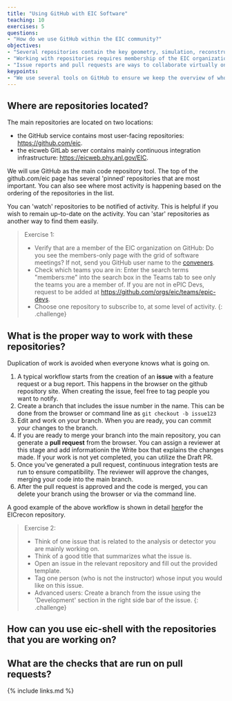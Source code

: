 ```yaml
---
title: "Using GitHub with EIC Software"
teaching: 10
exercises: 5
questions:
- "How do we use GitHub within the EIC community?"
objectives:
- "Several repositories contain the key geometry, simulation, reconstruction, and analysis software."
- "Working with repositories requires membership of the EIC organization on GitHub."
- "Issue reports and pull requests are ways to collaborate virtually on collaboration software tools."
keypoints:
- "We use several tools on GitHub to ensure we keep the overview of who does what work."
---
```

## Where are repositories located?
The main repositories are located on two locations:
- the GitHub service contains most user-facing repositories: https://github.com/eic.
- the eicweb GitLab server contains mainly continuous integration infrastructure: https://eicweb.phy.anl.gov/EIC.

We will use GitHub as the main code repository tool. The top of the github.com/eic page has several 'pinned' repositories that are most important. You can also see where most activity is happening based on the ordering of the repositories in the list.

You can 'watch' repositories to be notified of activity. This is helpful if you wish to remain up-to-date on the activity. You can 'star' repositories as another way to find them easily.

> Exercise 1:
> - Verify that are a member of the EIC organization on GitHub: Do you see the members-only page with the grid of software meetings? If not, send you GitHub user name to the [conveners](mailto:eic-software-l-owner@lists.bnl.gov).
> - Check which teams you are in: Enter the search terms "members:me" into the search box in the Teams tab to see only the teams you are a member of. If you are not in ePIC Devs, request to be added at https://github.com/orgs/eic/teams/epic-devs.
> - Choose one repository to subscribe to, at some level of activity.
{: .challenge}

## What is the proper way to work with these repositories?
Duplication of work is avoided when everyone knows what is going on.

1. A typical workflow starts from the creation of an **issue** with a feature request or a bug report. This happens in the browser on the github repository site. When creating the issue, feel free to tag people you want to notify.
1. Create a branch that includes the issue number in the name. This can be done from the browser or command line as `git checkout -b issue123`
1. Edit and work on your branch. When you are ready, you can commit your changes to the branch.
1. If you are ready to merge your branch into the main repository, you can generate a **pull request** from the browser. You can assign a reviewer at this stage and add informationin the Write box that explains the changes made. If your work is not yet completed, you can utilize the Draft PR.
1. Once you've generated a pull request, continuous integration tests are run to ensure compatibility. The reviewer will approve the changes, merging your code into the main branch.
1. After the pull request is approved and the code is merged, you can delete your branch using the browser or via the command line.

A good example of the above workflow is shown in detail [here](https://eic.github.io/tutorial-jana2/05-contributing/index.html)for the EICrecon repository.

> Exercise 2:
> - Think of one issue that is related to the analysis or detector you are mainly working on.
> - Think of a good title that summarizes what the issue is.
> - Open an issue in the relevant repository and fill out the provided template.
> - Tag one person (who is not the instructor) whose input you would like on this issue.
> - Advanced users: Create a branch from the issue using the 'Development' section in the right side bar of the issue.
{: .challenge}

## How can you use eic-shell with the repositories that you are working on?

## What are the checks that are run on pull requests?

{% include links.md %}
